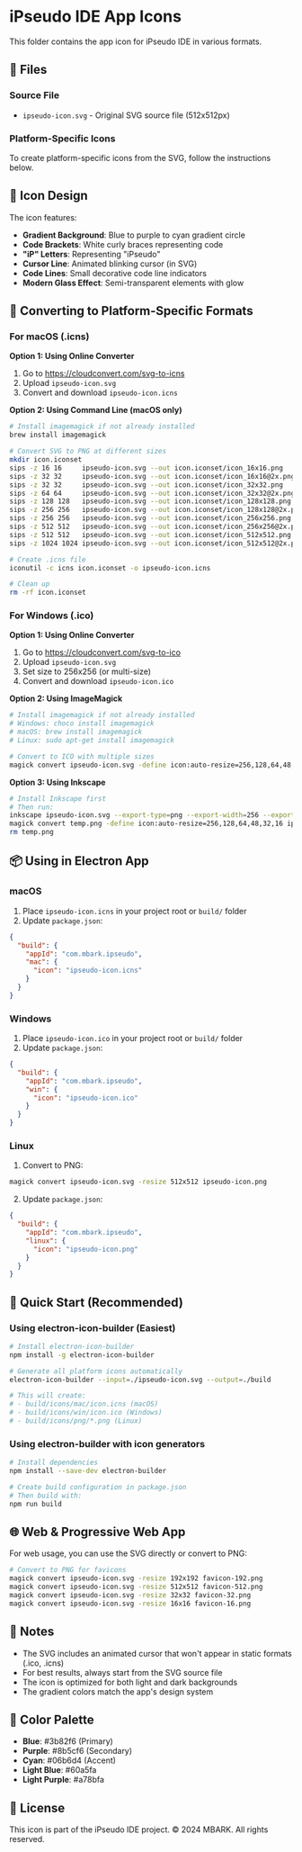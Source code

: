 # iPseudo IDE App Icons

This folder contains the app icon for iPseudo IDE in various formats.

## 📁 Files

### Source File
- `ipseudo-icon.svg` - Original SVG source file (512x512px)

### Platform-Specific Icons
To create platform-specific icons from the SVG, follow the instructions below.

## 🎨 Icon Design

The icon features:
- **Gradient Background**: Blue to purple to cyan gradient circle
- **Code Brackets**: White curly braces representing code
- **"iP" Letters**: Representing "iPseudo"
- **Cursor Line**: Animated blinking cursor (in SVG)
- **Code Lines**: Small decorative code line indicators
- **Modern Glass Effect**: Semi-transparent elements with glow

## 🔄 Converting to Platform-Specific Formats

### For macOS (.icns)

**Option 1: Using Online Converter**
1. Go to https://cloudconvert.com/svg-to-icns
2. Upload `ipseudo-icon.svg`
3. Convert and download `ipseudo-icon.icns`

**Option 2: Using Command Line (macOS only)**
```bash
# Install imagemagick if not already installed
brew install imagemagick

# Convert SVG to PNG at different sizes
mkdir icon.iconset
sips -z 16 16     ipseudo-icon.svg --out icon.iconset/icon_16x16.png
sips -z 32 32     ipseudo-icon.svg --out icon.iconset/icon_16x16@2x.png
sips -z 32 32     ipseudo-icon.svg --out icon.iconset/icon_32x32.png
sips -z 64 64     ipseudo-icon.svg --out icon.iconset/icon_32x32@2x.png
sips -z 128 128   ipseudo-icon.svg --out icon.iconset/icon_128x128.png
sips -z 256 256   ipseudo-icon.svg --out icon.iconset/icon_128x128@2x.png
sips -z 256 256   ipseudo-icon.svg --out icon.iconset/icon_256x256.png
sips -z 512 512   ipseudo-icon.svg --out icon.iconset/icon_256x256@2x.png
sips -z 512 512   ipseudo-icon.svg --out icon.iconset/icon_512x512.png
sips -z 1024 1024 ipseudo-icon.svg --out icon.iconset/icon_512x512@2x.png

# Create .icns file
iconutil -c icns icon.iconset -o ipseudo-icon.icns

# Clean up
rm -rf icon.iconset
```

### For Windows (.ico)

**Option 1: Using Online Converter**
1. Go to https://cloudconvert.com/svg-to-ico
2. Upload `ipseudo-icon.svg`
3. Set size to 256x256 (or multi-size)
4. Convert and download `ipseudo-icon.ico`

**Option 2: Using ImageMagick**
```bash
# Install imagemagick if not already installed
# Windows: choco install imagemagick
# macOS: brew install imagemagick
# Linux: sudo apt-get install imagemagick

# Convert to ICO with multiple sizes
magick convert ipseudo-icon.svg -define icon:auto-resize=256,128,64,48,32,16 ipseudo-icon.ico
```

**Option 3: Using Inkscape**
```bash
# Install Inkscape first
# Then run:
inkscape ipseudo-icon.svg --export-type=png --export-width=256 --export-filename=temp.png
magick convert temp.png -define icon:auto-resize=256,128,64,48,32,16 ipseudo-icon.ico
rm temp.png
```

## 📦 Using in Electron App

### macOS
1. Place `ipseudo-icon.icns` in your project root or `build/` folder
2. Update `package.json`:
```json
{
  "build": {
    "appId": "com.mbark.ipseudo",
    "mac": {
      "icon": "ipseudo-icon.icns"
    }
  }
}
```

### Windows
1. Place `ipseudo-icon.ico` in your project root or `build/` folder
2. Update `package.json`:
```json
{
  "build": {
    "appId": "com.mbark.ipseudo",
    "win": {
      "icon": "ipseudo-icon.ico"
    }
  }
}
```

### Linux
1. Convert to PNG:
```bash
magick convert ipseudo-icon.svg -resize 512x512 ipseudo-icon.png
```
2. Update `package.json`:
```json
{
  "build": {
    "appId": "com.mbark.ipseudo",
    "linux": {
      "icon": "ipseudo-icon.png"
    }
  }
}
```

## 🎯 Quick Start (Recommended)

### Using electron-icon-builder (Easiest)

```bash
# Install electron-icon-builder
npm install -g electron-icon-builder

# Generate all platform icons automatically
electron-icon-builder --input=./ipseudo-icon.svg --output=./build

# This will create:
# - build/icons/mac/icon.icns (macOS)
# - build/icons/win/icon.ico (Windows)
# - build/icons/png/*.png (Linux)
```

### Using electron-builder with icon generators

```bash
# Install dependencies
npm install --save-dev electron-builder

# Create build configuration in package.json
# Then build with:
npm run build
```

## 🌐 Web & Progressive Web App

For web usage, you can use the SVG directly or convert to PNG:

```bash
# Convert to PNG for favicons
magick convert ipseudo-icon.svg -resize 192x192 favicon-192.png
magick convert ipseudo-icon.svg -resize 512x512 favicon-512.png
magick convert ipseudo-icon.svg -resize 32x32 favicon-32.png
magick convert ipseudo-icon.svg -resize 16x16 favicon-16.png
```

## 📝 Notes

- The SVG includes an animated cursor that won't appear in static formats (.ico, .icns)
- For best results, always start from the SVG source file
- The icon is optimized for both light and dark backgrounds
- The gradient colors match the app's design system

## 🎨 Color Palette

- **Blue**: #3b82f6 (Primary)
- **Purple**: #8b5cf6 (Secondary)
- **Cyan**: #06b6d4 (Accent)
- **Light Blue**: #60a5fa
- **Light Purple**: #a78bfa

## 📄 License

This icon is part of the iPseudo IDE project.
© 2024 MBARK. All rights reserved.

